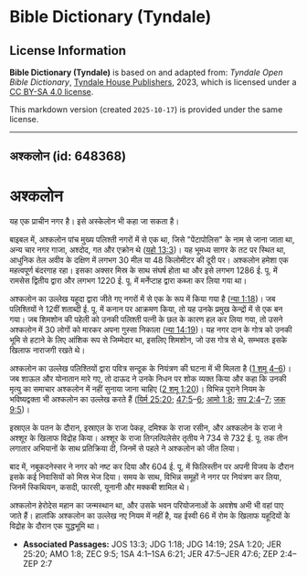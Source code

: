 # Bible Dictionary (Tyndale)

## License Information

**Bible Dictionary (Tyndale)** is based on and adapted from: _Tyndale Open Bible Dictionary_, [Tyndale House Publishers](https://tyndaleopenresources.com/), 2023, which is licensed under a [CC BY-SA 4.0 license](https://creativecommons.org/licenses/by-sa/4.0/legalcode.en).

This markdown version (created `2025-10-17`) is provided under the same license.



--------------------------------

## अश्कलोन (id: 648368)

अश्कलोन
=======

यह एक प्राचीन नगर है। इसे अस्केलोन भी कहा जा सकता है।

बाइबल में, अश्कलोन पांच मुख्य पलिश्ती नगरों में से एक था, जिसे "पेंटापोलिस" के नाम से जाना जाता था, अन्य चार नगर गाजा, अश्दोद, गत और एक्रोन थे ([यहो 13:3](https://ref.ly/Josh13:3))। यह भूमध्य सागर के तट पर स्थित था, आधुनिक तेल अवीव के दक्षिण में लगभग 30 मील या 48 किलोमीटर की दूरी पर। अश्कलोन हमेशा एक महत्वपूर्ण बंदरगाह रहा। इसका अक्सर मिस्र के साथ संघर्ष होता था और इसे लगभग 1286 ई. पू. में रामसेस द्वितीय द्वारा और लगभग 1220 ई. पू. में मर्नेप्टाह द्वारा कब्जा कर लिया गया था।

अश्कलोन का उल्लेख यहूदा द्वारा जीते गए नगरों में से एक के रूप में किया गया है ([न्या 1:18](https://ref.ly/Judg1:18))। जब पलिश्तियों ने 12वीं शताब्दी ई. पू. में कनान पर आक्रमण किया, तो यह उनके प्रमुख केन्द्रों में से एक बन गया। जब शिमशोन की पहेली को उनकी पलिश्ती पत्नी के छल के कारण हल कर लिया गया, तो उसने अश्कलोन में 30 लोगों को मारकर अपना गुस्सा निकाला ([न्या 14:19](https://ref.ly/Judg14:19))। यह नगर दान के गोत्र को उनकी भूमि से हटाने के लिए आंशिक रूप से जिम्मेदार था, इसलिए शिमशोन, जो उस गोत्र से थे, सम्भवतः इसके खिलाफ नाराजगी रखते थे।

अश्कलोन का उल्लेख पलिश्तियों द्वारा पवित्र सन्दूक के नियंत्रण की घटना में भी मिलता है ([1 शमू 4–6](https://ref.ly/1Sam4:1-1Sam6:21))। जब शाऊल और योनातान मारे गए, तो दाऊद ने उनके निधन पर शोक व्यक्त किया और कहा कि उनकी मृत्यु का समाचार अश्कलोन में नहीं सुनाया जाना चाहिए ([2 शमू 1:20](https://ref.ly/2Sam1:20))। विभिन्न पुराने नियम के भविष्यद्वक्ता भी अश्कलोन का उल्लेख करते हैं ([यिर्म 25:20](https://ref.ly/Jer25:20); [47:5](https://ref.ly/Jer47:5-Jer47:6)–[6](https://ref.ly/Jer47:5-Jer47:6); [आमो 1:8](https://ref.ly/Amos1:8); [सप 2:4](https://ref.ly/Zeph2:4-Zeph2:7)–[7](https://ref.ly/Zeph2:4-Zeph2:7); [जक 9:5](https://ref.ly/Zech9:5))।

इस्राएल के पतन के दौरान, इस्राएल के राजा पेकह, दमिश्क के राजा रसीन, और अश्कलोन के राजा ने अश्शूर के खिलाफ विद्रोह किया। अश्शूर के राजा तिग्लत्पिलेसेर तृतीय ने 734 से 732 ई. पू. तक तीन लगातार अभियानों के साथ प्रतिक्रिया दी, जिनमें से पहले ने अश्कलोन को जीत लिया।

बाद में, नबूकदनेस्सर ने नगर को नष्ट कर दिया और 604 ई. पू. में फिलिस्तीन पर अपनी विजय के दौरान इसके कई निवासियों को मिस्र भेज दिया। समय के साथ, विभिन्न समूहों ने नगर पर नियंत्रण कर लिया, जिनमें स्किथियन, कसदी, फारसी, यूनानी और मक्कबी शामिल थे।

अश्कलोन हेरोदेस महान का जन्मस्थान था, और उसके भवन परियोजनाओं के अवशेष अभी भी वहां पाए जाते हैं। हालांकि अश्कलोन का उल्लेख नए नियम में नहीं है, यह ईस्वी 66 में रोम के खिलाफ यहूदियों के विद्रोह के दौरान एक युद्धभूमि था।

* **Associated Passages:** JOS 13:3; JDG 1:18; JDG 14:19; 2SA 1:20; JER 25:20; AMO 1:8; ZEC 9:5; 1SA 4:1–1SA 6:21; JER 47:5–JER 47:6; ZEP 2:4–ZEP 2:7

